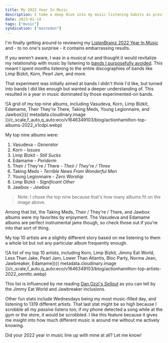 ```yaml
---
title: My 2022 Year In Music
description: I take a deep dive into my music listening habits as provided by ListenBrainz.
date: 2023-01-14
tags: ["music"]
syndication: ["mastodon"]
---
```


<!-- @format -->

I'm finally getting around to reviewing my [ListenBrainz 2022 Year In Music](https://listenbrainz.org/user/actionhamilton/year-in-music/2022) and - to no one's surprise - it contains embarrassing results.

If you weren't aware, I was in a musical rut and thought it would revitalize my relationship with music by listening to [bands I purposefully avoided](https://www.thisisa.band/limp-bizkit/). This meant I spent months listening to the entire discographies of bands like Limp Bizkit, Korn, Pearl Jam, and more.

That experiment was initially aimed at bands I didn't think I'd like, but turned into bands I did like enough but wanted a deeper understanding of. This resulted in a year in music dominated by those experimented-on bands.

![A grid of my top nine albums, including Vasudeva, Korn, Limp Bizkit, Edamame, Their They're There, Taking Meds, Young Legionnaire, and Jawbox]({{ metadata.cloudinary.image }}/c_scale,f_auto,q_auto:eco/v1646349103/blog/actionhamilton-top-albums-2022_x1cdpi.webp)

My top nine albums were:

1. Vasudeva - _Generator_
2. Korn - _Issues_
3. Limp Bizkit - _Still Sucks_
4. Edamame - _Periderm_
5. Their / They're / There - _Their / They're / Three_
6. Taking Meds - _Terrible News From Wonderful Men_
7. Young Legionnaire - _Zero Worship_
8. Limp Bizkit - _Significant Other_
9. Jawbox - _Jawbox_

> Note: I chose the top nine because that's how many albums fit on the image above.

Among that list, the Taking Meds, Their / They're / There, and Jawbox albums were my favorites by enjoyment. The Vasudeva and Edamame albums are perfect instrumental jams though, so check those out if you're into that sort of thing.

My top 10 artists are a slightly different story based on me listening to them a whole lot but not any particular album frequently enough.

![A list of my top 10 artists, including Korn, Limp Bizkit, Jimmy Eat World, Less Than Jake, Pearl Jam, Lower Than Atlantis, Bloc Party, Norma Jean, Jawbreaker, Edamame]({{ metadata.cloudinary.image }}/c_scale,f_auto,q_auto:eco/v1646349103/blog/actionhamilton-top-artists-2022_oemttc.webp)

This list is influenced by me reading [Dan Ozzi's _Sellout_](https://www.danozzi.com/books/sellout) as you can tell by the Jimmy Eat World and Jawbreaker inclusions.

Other fun stats include Wednesdays being my most music-filled day, and listening to 1319 different artists. That last stat might be so high because I scrobble all my _passive_ listens too; if my phone detected a song while at the gym or the store, it would be scrobbled. I like this feature because it gives me insight into how much different music is around me without me actively knowing.

Did your 2022 year in music line up with mine at all? Let me know!
